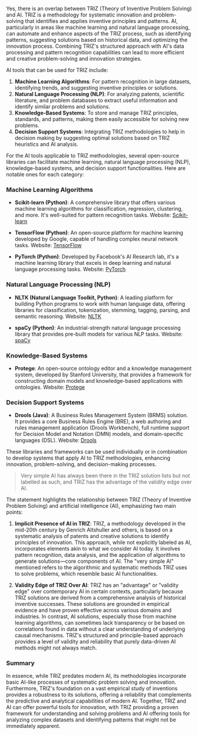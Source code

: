 Yes, there is an overlap between TRIZ (Theory of Inventive Problem Solving) and AI. TRIZ is a methodology for systematic innovation and problem-solving that identifies and applies inventive principles and patterns. AI, particularly in areas like machine learning and natural language processing, can automate and enhance aspects of the TRIZ process, such as identifying patterns, suggesting solutions based on historical data, and optimizing the innovation process. Combining TRIZ's structured approach with AI's data processing and pattern recognition capabilities can lead to more efficient and creative problem-solving and innovation strategies.

AI tools that can be used for TRIZ include:

1. **Machine Learning Algorithms**: For pattern recognition in large datasets, identifying trends, and suggesting inventive principles or solutions.
2. **Natural Language Processing (NLP)**: For analyzing patents, scientific literature, and problem databases to extract useful information and identify similar problems and solutions.
3. **Knowledge-Based Systems**: To store and manage TRIZ principles, standards, and patterns, making them easily accessible for solving new problems.
4. **Decision Support Systems**: Integrating TRIZ methodologies to help in decision making by suggesting optimal solutions based on TRIZ heuristics and AI analysis.

For the AI tools applicable to TRIZ methodologies, several open-source libraries can facilitate machine learning, natural language processing (NLP), knowledge-based systems, and decision support functionalities. Here are notable ones for each category:

### Machine Learning Algorithms
- **Scikit-learn (Python)**: A comprehensive library that offers various machine learning algorithms for classification, regression, clustering, and more. It's well-suited for pattern recognition tasks.
  Website: [Scikit-learn](https://scikit-learn.org/)

- **TensorFlow (Python)**: An open-source platform for machine learning developed by Google, capable of handling complex neural network tasks.
  Website: [TensorFlow](https://www.tensorflow.org/)

- **PyTorch (Python)**: Developed by Facebook's AI Research lab, it's a machine learning library that excels in deep learning and natural language processing tasks.
  Website: [PyTorch](https://pytorch.org/)

### Natural Language Processing (NLP)
- **NLTK (Natural Language Toolkit, Python)**: A leading platform for building Python programs to work with human language data, offering libraries for classification, tokenization, stemming, tagging, parsing, and semantic reasoning.
  Website: [NLTK](https://www.nltk.org/)

- **spaCy (Python)**: An industrial-strength natural language processing library that provides pre-built models for various NLP tasks.
  Website: [spaCy](https://spacy.io/)

### Knowledge-Based Systems
- **Protege**: An open-source ontology editor and a knowledge management system, developed by Stanford University, that provides a framework for constructing domain models and knowledge-based applications with ontologies.
  Website: [Protege](https://protege.stanford.edu/)

### Decision Support Systems
- **Drools (Java)**: A Business Rules Management System (BRMS) solution. It provides a core Business Rules Engine (BRE), a web authoring and rules management application (Drools Workbench), full runtime support for Decision Model and Notation (DMN) models, and domain-specific languages (DSL).
  Website: [Drools](https://www.drools.org/)

These libraries and frameworks can be used individually or in combination to develop systems that apply AI to TRIZ methodologies, enhancing innovation, problem-solving, and decision-making processes.

> Very simple AI has always been there in the TRIZ solution lists but not labelled as such, and TRIZ has the advantage of the validity edge over AI.

The statement highlights the relationship between TRIZ (Theory of Inventive Problem Solving) and artificial intelligence (AI), emphasizing two main points:

1. **Implicit Presence of AI in TRIZ**: TRIZ, a methodology developed in the mid-20th century by Genrich Altshuller and others, is based on a systematic analysis of patents and creative solutions to identify principles of innovation. This approach, while not explicitly labeled as AI, incorporates elements akin to what we consider AI today. It involves pattern recognition, data analysis, and the application of algorithms to generate solutions—core components of AI. The "very simple AI" mentioned refers to the algorithmic and systematic methods TRIZ uses to solve problems, which resemble basic AI functionalities.

2. **Validity Edge of TRIZ Over AI**: TRIZ has an "advantage" or "validity edge" over contemporary AI in certain contexts, particularly because TRIZ solutions are derived from a comprehensive analysis of historical inventive successes. These solutions are grounded in empirical evidence and have proven effective across various domains and industries. In contrast, AI solutions, especially those from machine learning algorithms, can sometimes lack transparency or be based on correlations found in data without a clear understanding of underlying causal mechanisms. TRIZ's structured and principle-based approach provides a level of validity and reliability that purely data-driven AI methods might not always match.

### Summary

In essence, while TRIZ predates modern AI, its methodologies incorporate basic AI-like processes of systematic problem solving and innovation. Furthermore, TRIZ's foundation on a vast empirical study of inventions provides a robustness to its solutions, offering a reliability that complements the predictive and analytical capabilities of modern AI. Together, TRIZ and AI can offer powerful tools for innovation, with TRIZ providing a proven framework for understanding and solving problems and AI offering tools for analyzing complex datasets and identifying patterns that might not be immediately apparent.
